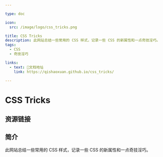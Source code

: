 ```yaml
---

type: doc

icon:
  src: /image/logo/css_tricks.png

title: CSS Tricks
description: 此网站总结一些常用的 CSS 样式，记录一些 CSS 的新属性和一点奇技淫巧。
tags:
  - CSS
  - 奇技淫巧

links:
  - text: 📖文档地址
    link: https://qishaoxuan.github.io/css_tricks/

---
```


<ShowLogo />

# CSS Tricks

<ShowTags />

<ShowBreadcrumb />

## 资源链接

<ShowLinks />

## 简介

此网站总结一些常用的 CSS 样式，记录一些 CSS 的新属性和一点奇技淫巧。
